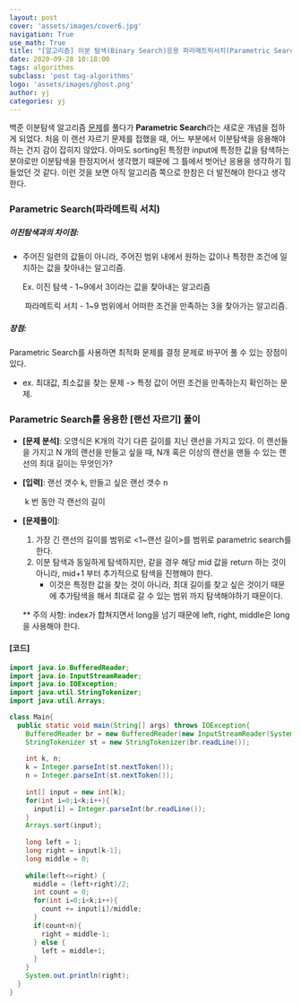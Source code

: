 ```yaml
---
layout: post
cover: 'assets/images/cover6.jpg'
navigation: True
use_math: True
title: "[알고리즘] 이분 탐색(Binary Search)응용 파라메트릭서치(Parametric Search)"
date: 2020-09-28 10:18:00
tags: algorithms
subclass: 'post tag-algorithms'
logo: 'assets/images/ghost.png'
author: yj
categories: yj
---
```



백준 이분탐색 알고리즘 [문제](https://www.acmicpc.net/problem/1654)를 풀다가 **Parametric Search**라는 새로운 개념을 접하게 되었다. 처음 이 랜선 자르기 문제를 접했을 때, 어느 부분에서 이분탐색을 응용해야하는 건지 감이 잡히지 않았다. 아마도 sorting된 특정한 input에 특정한 값을 탐색하는 분야로만 이분탐색을 한정지어서 생각했기 때문에 그 틀에서 벗어난 응용을 생각하기 힘들었던 것 같다. 이런 것을 보면 아직 알고리즘 쪽으로 한참은 더 발전해야 한다고 생각한다. 



### Parametric Search(파라메트릭 서치)

##### 이진탐색과의 차이점:

* 주어진 일련의 값들이 아니라, 주어진 범위 내에서 원하는 값이나 특정한 조건에 일치하는 값을 찾아내는 알고리즘.

  Ex. 이진 탐색 - 1~9에서 3이라는 값을 찾아내는 알고리즘

  ​	   파라메트릭 서치 - 1~9 범위에서 어떠한 조건을 만족하는 3을 찾아가는 알고리즘.

##### 장점: 

Parametric Search를 사용하면 최적화 문제를 결정 문제로 바꾸어 풀 수 있는 장점이 있다. 

* ex. 최대값, 최소값을 찾는 문제 -> 특정 값이 어떤 조건을 만족하는지 확인하는 문제. 



### Parametric Search를 응용한 [랜선 자르기] 풀이

* **[문제 분석]**: 오영식은 K개의 각기 다른 길이를 지닌 랜선을 가지고 있다. 이 랜선들을 가지고 N 개의 랜선을 만들고 싶을 때, N개 혹은 이상의 랜선을 맨들 수 있는 랜선의 최대 길이는 무엇인가?

* **[입력]**: 랜선 갯수 k, 만들고 싶은 랜선 갯수 n

  ​			k 번 동안 각 랜선의 길이 

* **[문제풀이]**: 

  1. 가장 긴 랜선의 길이를 범위로 <1~랜선 길이>를 범위로 parametric search를 한다. 
  2. 이분 탐색과 동일하게 탐색하지만, 같을 경우 해당 mid 값을 return 하는 것이 아니라, mid+1 부터 추가적으로 탐색을 진행해야 한다. 
     * 이것은 특정한 값을 찾는 것이 아니라, 최대 길이를 찾고 싶은 것이기 때문에 추가탐색을 해서 최대로 갈 수 있는 범위 까지 탐색해야하기 때문이다. 

  ** 주의 사항: index가 합쳐지면서 long을 넘기 때문에 left, right, middle은 long을 사용해야 한다. 



#### [코드]

```java
import java.io.BufferedReader;
import java.io.InputStreamReader;
import java.io.IOException;
import java.util.StringTokenizer;
import java.util.Arrays;

class Main{
  public static void main(String[] args) throws IOException{
    BufferedReader br = new BufferedReader(new InputStreamReader(System.in));
    StringTokenizer st = new StringTokenizer(br.readLine());
    
    int k, n;
    k = Integer.parseInt(st.nextToken());
    n = Integer.parseInt(st.nextToken());
    
    int[] input = new int[k];
    for(int i=0;i<k;i++){
      input[i] = Integer.parseInt(br.readLine());
    }
    Arrays.sort(input);
    
    long left = 1;
    long right = input[k-1];
    long middle = 0;
    
    while(left<=right) {
      middle = (left+right)/2;
      int count = 0;
      for(int i=0;i<k;i++){
        count += input[i]/middle;
      }
      if(count<n){
        right = middle-1;
      } else {
        left = middle+1;
      }
    }
    System.out.println(right);
  }
}
```




